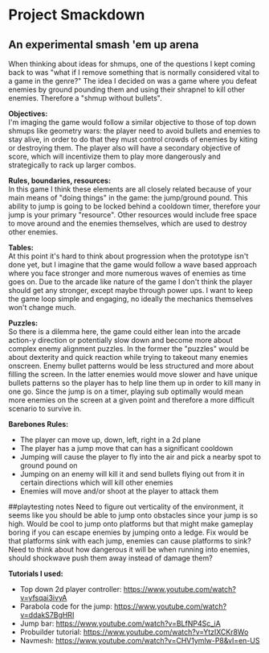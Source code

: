 # Project Smackdown
## An experimental smash 'em up arena

When thinking about ideas for shmups, one of the questions I kept coming back to was "what if I remove something that is normally considered vital to a game in the genre?"
The idea I decided on was a game where you defeat enemies by ground pounding them and using their shrapnel to kill other enemies. Therefore a "shmup without bullets".

**Objectives:** <br />
I'm imaging the game would follow a similar objective to those of top down shmups like geometry wars: the player need to avoid bullets and enemies to stay alive, in order to do that they must control crowds of enemies by kiting or destroying them. The player also will have a secondary objective of score, which will incentivize them to play more dangerously and strategically to rack up larger combos.

**Rules, boundaries, resources:** <br />
In this game I think these elements are all closely related because of your main means of "doing things" in the game: the jump/ground pound. This ability to jump is going to be locked behind a cooldown timer, therefore your jump is your primary "resource". Other resources would include free space to move around and the enemies themselves, which are used to destroy other enemies.

**Tables:** <br />
At this point it's hard to think about progression when the prototype isn't done yet, but I imagine that the game would follow a wave based approach where you face stronger and more numerous waves of enemies as time goes on. Due to the arcade like nature of the game I don't think the player should get any stronger, except maybe through power ups. I want to keep the game loop simple and engaging, no ideally the mechanics themselves won't change much.

**Puzzles:** <br />
So there is a dilemma here, the game could either lean into the arcade action-y direction or potentially slow down and become more about complex enemy alignment puzzles. In the former the "puzzles" would be about dexterity and quick reaction while trying to takeout many enemies onscreen. Enemy bullet patterns would be less structured and more about filling the screen. In the latter enemies would move slower and have unique bullets patterns so the player has to help line them up in order to kill many in one go. Since the jump is on a timer, playing sub optimally would mean more enemies on the screen at a given point and therefore a more difficult scenario to survive in.

**Barebones Rules:** <br />
- The player can move up, down, left, right in a 2d plane
- The player has a jump move that can has a significant cooldown
- Jumping will cause the player to fly into the air and pick a nearby spot to ground pound on
- Jumping on an enemy will kill it and send bullets flying out from it in certain directions which will kill other enemies
- Enemies will move and/or shoot at the player to attack them

##playtesting notes
Need to figure out verticality of the environment, it seems like you should be able to jump onto obstacles since your jump is so high.
Would be cool to jump onto platforms but that might make gameplay boring if you can escape enemies by jumping onto a ledge. Fix would be that platforms sink with each jump, enemies can cause platforms to sink?
Need to think about how dangerous it will be when running into enemies, should shockwave push them away instead of damage them?


**Tutorials I used:**

- Top down 2d player controller: https://www.youtube.com/watch?v=yfsqai3ivyA
- Parabola code for the jump: https://www.youtube.com/watch?v=ddakS7BgHRI
- Jump bar: https://www.youtube.com/watch?v=BLfNP4Sc_iA
- Probuilder tutorial: https://www.youtube.com/watch?v=YtzIXCKr8Wo
- Navmesh: https://www.youtube.com/watch?v=CHV1ymlw-P8&vl=en-US

